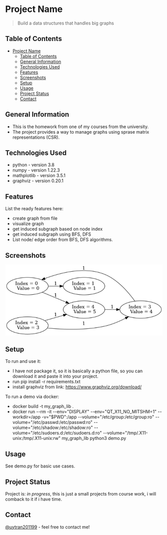 # Project Name
> Build a data structures that handles big graphs

## Table of Contents
- [Project Name](#project-name)
  - [Table of Contents](#table-of-contents)
  - [General Information](#general-information)
  - [Technologies Used](#technologies-used)
  - [Features](#features)
  - [Screenshots](#screenshots)
  - [Setup](#setup)
  - [Usage](#usage)
  - [Project Status](#project-status)
  - [Contact](#contact)
<!-- * [License](#license) -->


## General Information
- This is the homework from one of my courses from the university.
- The project provides a way to manage graphs using sprase matrix representations (CSR).
<!-- You don't have to answer all the questions - just the ones relevant to your project. -->


## Technologies Used
- python - version 3.8
- numpy - version 1.22.3
- mathplotlib - version 3.5.1
- graphviz - version 0.20.1


## Features
List the ready features here:
- create graph from file
- visualize graph
- get induced subgraph based on node index
- get induced subgraph using BFS, DFS
- List node/ edge order from BFS, DFS algorithms.


## Screenshots
![Example screenshot](./graph_viz_render/my_graph.png)
<!-- If you have screenshots you'd like to share, include them here. -->


## Setup
To run and use it:
- I have not package it, so it is basically a python file, so you can download it and paste it into your project.
- run pip install -r requirements.txt
- install graphviz from link: https://www.graphviz.org/download/

To run a demo via docker:
-  docker build -t my_graph_lib .
-  docker run --rm -it --env="DISPLAY" --env="QT_X11_NO_MITSHM=1"  --workdir=/app -v="$PWD":/app --volume="/etc/group:/etc/group:ro"  --volume="/etc/passwd:/etc/passwd:ro" --volume="/etc/shadow:/etc/shadow:ro" --volume="/etc/sudoers.d:/etc/sudoers.d:ro" --volume="/tmp/.X11-unix:/tmp/.X11-unix:rw"  my_graph_lib python3 demo.py


## Usage
See demo.py for basic use cases.


## Project Status
Project is: _in progress_, this is just a small projects from course work, i will comback to it if i have time.


## Contact
[@uytran201199](uytran20111999@gmail.com) - feel free to contact me!


<!-- Optional -->
<!-- ## License -->
<!-- This project is open source and available under the [... License](). -->

<!-- You don't have to include all sections - just the one's relevant to your project -->